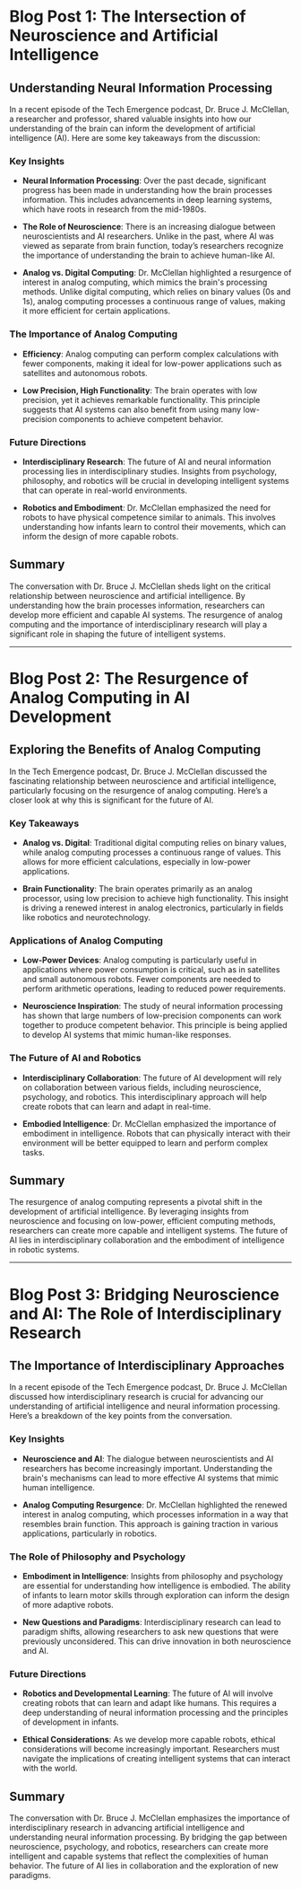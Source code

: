# Blog Post 1: The Intersection of Neuroscience and Artificial Intelligence

## Understanding Neural Information Processing

In a recent episode of the Tech Emergence podcast, Dr. Bruce J. McClellan, a researcher and professor, shared valuable insights into how our understanding of the brain can inform the development of artificial intelligence (AI). Here are some key takeaways from the discussion:

### Key Insights

- **Neural Information Processing**: Over the past decade, significant progress has been made in understanding how the brain processes information. This includes advancements in deep learning systems, which have roots in research from the mid-1980s.
  
- **The Role of Neuroscience**: There is an increasing dialogue between neuroscientists and AI researchers. Unlike in the past, where AI was viewed as separate from brain function, today’s researchers recognize the importance of understanding the brain to achieve human-like AI.

- **Analog vs. Digital Computing**: Dr. McClellan highlighted a resurgence of interest in analog computing, which mimics the brain's processing methods. Unlike digital computing, which relies on binary values (0s and 1s), analog computing processes a continuous range of values, making it more efficient for certain applications.

### The Importance of Analog Computing

- **Efficiency**: Analog computing can perform complex calculations with fewer components, making it ideal for low-power applications such as satellites and autonomous robots.

- **Low Precision, High Functionality**: The brain operates with low precision, yet it achieves remarkable functionality. This principle suggests that AI systems can also benefit from using many low-precision components to achieve competent behavior.

### Future Directions

- **Interdisciplinary Research**: The future of AI and neural information processing lies in interdisciplinary studies. Insights from psychology, philosophy, and robotics will be crucial in developing intelligent systems that can operate in real-world environments.

- **Robotics and Embodiment**: Dr. McClellan emphasized the need for robots to have physical competence similar to animals. This involves understanding how infants learn to control their movements, which can inform the design of more capable robots.

## Summary

The conversation with Dr. Bruce J. McClellan sheds light on the critical relationship between neuroscience and artificial intelligence. By understanding how the brain processes information, researchers can develop more efficient and capable AI systems. The resurgence of analog computing and the importance of interdisciplinary research will play a significant role in shaping the future of intelligent systems.

---

# Blog Post 2: The Resurgence of Analog Computing in AI Development

## Exploring the Benefits of Analog Computing

In the Tech Emergence podcast, Dr. Bruce J. McClellan discussed the fascinating relationship between neuroscience and artificial intelligence, particularly focusing on the resurgence of analog computing. Here’s a closer look at why this is significant for the future of AI.

### Key Takeaways

- **Analog vs. Digital**: Traditional digital computing relies on binary values, while analog computing processes a continuous range of values. This allows for more efficient calculations, especially in low-power applications.

- **Brain Functionality**: The brain operates primarily as an analog processor, using low precision to achieve high functionality. This insight is driving a renewed interest in analog electronics, particularly in fields like robotics and neurotechnology.

### Applications of Analog Computing

- **Low-Power Devices**: Analog computing is particularly useful in applications where power consumption is critical, such as in satellites and small autonomous robots. Fewer components are needed to perform arithmetic operations, leading to reduced power requirements.

- **Neuroscience Inspiration**: The study of neural information processing has shown that large numbers of low-precision components can work together to produce competent behavior. This principle is being applied to develop AI systems that mimic human-like responses.

### The Future of AI and Robotics

- **Interdisciplinary Collaboration**: The future of AI development will rely on collaboration between various fields, including neuroscience, psychology, and robotics. This interdisciplinary approach will help create robots that can learn and adapt in real-time.

- **Embodied Intelligence**: Dr. McClellan emphasized the importance of embodiment in intelligence. Robots that can physically interact with their environment will be better equipped to learn and perform complex tasks.

## Summary

The resurgence of analog computing represents a pivotal shift in the development of artificial intelligence. By leveraging insights from neuroscience and focusing on low-power, efficient computing methods, researchers can create more capable and intelligent systems. The future of AI lies in interdisciplinary collaboration and the embodiment of intelligence in robotic systems.

---

# Blog Post 3: Bridging Neuroscience and AI: The Role of Interdisciplinary Research

## The Importance of Interdisciplinary Approaches

In a recent episode of the Tech Emergence podcast, Dr. Bruce J. McClellan discussed how interdisciplinary research is crucial for advancing our understanding of artificial intelligence and neural information processing. Here’s a breakdown of the key points from the conversation.

### Key Insights

- **Neuroscience and AI**: The dialogue between neuroscientists and AI researchers has become increasingly important. Understanding the brain's mechanisms can lead to more effective AI systems that mimic human intelligence.

- **Analog Computing Resurgence**: Dr. McClellan highlighted the renewed interest in analog computing, which processes information in a way that resembles brain function. This approach is gaining traction in various applications, particularly in robotics.

### The Role of Philosophy and Psychology

- **Embodiment in Intelligence**: Insights from philosophy and psychology are essential for understanding how intelligence is embodied. The ability of infants to learn motor skills through exploration can inform the design of more adaptive robots.

- **New Questions and Paradigms**: Interdisciplinary research can lead to paradigm shifts, allowing researchers to ask new questions that were previously unconsidered. This can drive innovation in both neuroscience and AI.

### Future Directions

- **Robotics and Developmental Learning**: The future of AI will involve creating robots that can learn and adapt like humans. This requires a deep understanding of neural information processing and the principles of development in infants.

- **Ethical Considerations**: As we develop more capable robots, ethical considerations will become increasingly important. Researchers must navigate the implications of creating intelligent systems that can interact with the world.

## Summary

The conversation with Dr. Bruce J. McClellan emphasizes the importance of interdisciplinary research in advancing artificial intelligence and understanding neural information processing. By bridging the gap between neuroscience, psychology, and robotics, researchers can create more intelligent and capable systems that reflect the complexities of human behavior. The future of AI lies in collaboration and the exploration of new paradigms.